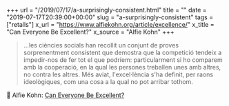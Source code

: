 +++
url = "/2019/07/17/a-surprisingly-consistent.html"
title = ""
date = "2019-07-17T20:39:00+00:00"
slug = "a-surprisingly-consistent"
tags = ["retalls"]
x_url = "https://www.alfiekohn.org/article/excellence/"
x_title = "Can Everyone Be Excellent?"
x_source = "Alfie Kohn"
+++

> …les ciències socials han recollit un conjunt de proves sorprenentment consistent que demostra que la competició tendeix a impedir-nos de fer tot el que podríem: particularment si ho comparem amb la cooperació, en la qual les persones treballen unes amb altres, no contra les altres. Més aviat, l'excel·lència s'ha definit, per raons ideològiques, com una cosa a la qual no pot arribar tothom.

📎 Alfie Kohn: [Can Everyone Be Excellent?](https://www.alfiekohn.org/article/excellence/)
